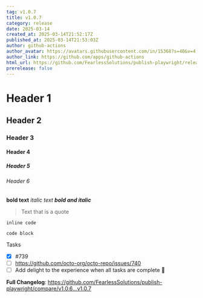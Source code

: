 ```yaml
---
tag: v1.0.7
title: v1.0.7
category: release
date: 2025-03-14
created_at: 2025-03-14T21:52:17Z
published_at: 2025-03-14T21:53:03Z
author: github-actions
author_avatar: https://avatars.githubusercontent.com/in/15368?s=40&v=4
author_link: https://github.com/apps/github-actions
html_url: https://github.com/FearlessSolutions/publish-playwright/releases/tag/v1.0.7
prerelease: false
---
```


# Header 1
## Header 2
### Header 3
#### Header 4
##### Header 5
###### Header 6

**bold text**
*italic text*
***bold and italic***

> Text that is a quote

`inline code`

```
code block
```

Tasks
- [x] #739
- [ ] https://github.com/octo-org/octo-repo/issues/740
- [ ] Add delight to the experience when all tasks are complete :tada:

**Full Changelog**: https://github.com/FearlessSolutions/publish-playwright/compare/v1.0.6...v1.0.7

